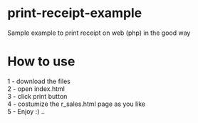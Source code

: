 # print-receipt-example
Sample example to print receipt on web (php) in the good way

# How to use
1 - download the files <br />
2 - open index.html <br />
3 - click print button <br />
4 - costumize the r_sales.html page as you like<br />
5 - Enjoy :) ..<br />
